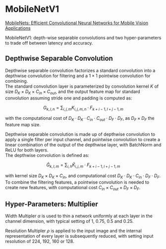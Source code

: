# MobileNetV1

[MobileNets: Efficient Convolutional Neural Networks for Mobile Vision Applications](https://arxiv.org/pdf/1704.04861)  

MobileNetV1: depth-wise separable convolutions and two hyper-parameters to trade off between latency and accuracy.

## Depthwise Separable Convolution
Depthwise separable convolution factorizes a standard convolution into a depthwise convolution for filtering and a $1\times1$ pointwise convolution for combining.  
The standard convolution layer is parameterized by convolution kernel $K$ of size $D_K\times D_K\times C_{in}\times C_{out}$, and the output feature map for standard convolution assuming stride one and padding is computed as:
```math
G_{k,l,n}=\sum_{i,j,m}K_{i,j,m,n}\cdot F_{k+i-1, l+j-1, m}
```
with the computational cost of $D_K\cdot D_K\cdot C_{in}\cdot C_{out}\cdot D_F\cdot D_F$, as $D_F\times D_F$ the feature map size.  

Depthwise separable convolution is made up of depthwise convolution to apply a single filter per input channel, and pointwise convolution to create a linear combination of the output of the depthwise layer, with BatchNorm and ReLU for both layers.  
The depthwise convolution is defined as:
```math
\hat{G}_{k,l,m}=\sum_{i,h}\hat{K}_{i,j,m}\cdot F_{k+i-1, l+j-1, m}
```
with kernel size $D_K\times D_K\times C_{in}$, and computational cost $D_K\cdot D_K\cdot C_{in}\cdot D_F\cdot D_F$. To combine the filtering features, a pointwise convolution is needed to create new features, with computational cost $C_{in}\times C_{out}\times D_F\times D_F$.

## Hyper-Parameters: Multiplier
Width Multipler $\alpha$ is used to thin a network uniformly at each layer in the channel dimension, with typical setting of 1, 0.75, 0.5 and 0.25.  

Resolution Multipler $\rho$ is applied to the input image and the internal representation of every layer is subsequently reduced, with setting input resolution of 224, 192, 160 or 128.

